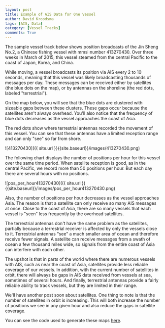```yaml
---
layout: post
title: Example of AIS Data for One Vessel
author: David Kroodsma
tags: [AIS, Data]
category: [Vessel Tracks]
comments: True
---
```


The sample vessel track below shows position broadcasts of the Jin Sheng No.2, a Chinese fishing vessel with mmsi number 413270430. Over three weeks in March of 2015, this vessel steamed from the central Pacific to the coast of Japan, Korea, and China. 

While moving, a vessel broadcasts its position via AIS every 2 to 10 seconds, meaning that this vessel was likely broadcasting thousands of messages per day. These messages can be received either by satellites (the blue dots on the map), or by antennas on the shoreline (the red dots, labeled "terrestrial").

On the map below, you will see that the blue dots are clustered with sizeable gaps between these clusters. These gaps occur because the satellites aren't always overhead. You'll also notice that the frequency of blue dots decreases as the vessel approaches the coast of Asia. 

The red dots show where terrestrial antennas recorded the movement of this vessel. You can see that these antennas have a limited reception range and can only "see" so far from shore.

![413270430]({{ site.url }}{{site.baseurl}}/images/413270430.png)

The following chart displays the number of positions per hour for this vessel over the same time period. When satellite reception is good, as in the central Pacific, we record more than 50 positions per hour. But each day there are several hours with no positions. 

![pos_per_hour413270430]({{ site.url }}{{site.baseurl}}/images/pos_per_hour413270430.png)

Also, the number of positions per hour decreases as the vessel approaches Asia. The reason is that a satellite can only receive so many AIS messages at once. Close to the coast of Asia, there are so many vessels that each vessel is "seen" less frequently by the overhead satellites.

The terrestrial antennas don't have the same problem as the satellites, partially because a terrestrial receiver is affected by only the vessels close to it. Terrestrial antennas "see" a much smaller area of ocean and therefore receive fewer signals. A satellite can receive messages from a swath of ocean a few thousand miles wide, so signals from the entire coast of Asia can interfere with each other. 

The upshot is that in parts of the world where there are numerous vessels with AIS, such as near the coast of Asia, satellites provide less reliable coverage of our vessels. In addition, with the current number of satellites in orbit, there will always be gaps in AIS data received from vessels at sea, sometimes of several hours. And finally, terrestrial antennas provide a fairly reliable ability to track vessels, but they are limited in their range.

We'll have another post soon about satellites. One thing to note is that the number of satellites in orbit is increasing. This will both increase the number of positions we see in any given hour and also reduce the gaps in satellite coverage. 

You can see the code used to generate these maps [here](https://github.com/GlobalFishingWatch/data-blog-code/blob/master/2016/12/AIS-Data-Examples.ipynb). 


